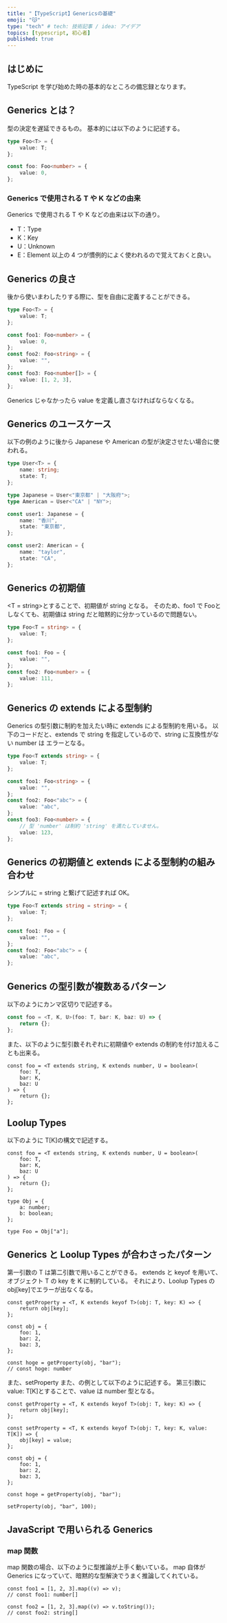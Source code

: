 ```yaml
---
title: "【TypeScript】Genericsの基礎"
emoji: "😽"
type: "tech" # tech: 技術記事 / idea: アイデア
topics: [typescript, 初心者]
published: true
---
```


## はじめに

TypeScript を学び始めた時の基本的なところの備忘録となります。

## Generics とは？

型の決定を遅延できるもの。
基本的には以下のように記述する。

```ts
type Foo<T> = {
	value: T;
};

const foo: Foo<number> = {
	value: 0,
};
```

### Generics で使用される T や K などの由来

Generics で使用される T や K などの由来は以下の通り。

- T：Type
- K：Key
- U：Unknown
- E：Element
  以上の 4 つが慣例的によく使われるので覚えておくと良い。

## Generics の良さ

後から使いまわしたりする際に、型を自由に定義することができる。

```ts
type Foo<T> = {
	value: T;
};

const foo1: Foo<number> = {
	value: 0,
};
const foo2: Foo<string> = {
	value: "",
};
const foo3: Foo<number[]> = {
	value: [1, 2, 3],
};
```

Generics じゃなかったら value を定義し直さなければならなくなる。

## Generics のユースケース

以下の例のように後から Japanese や American の型が決定させたい場合に使われる。

```ts
type User<T> = {
	name: string;
	state: T;
};

type Japanese = User<"東京都" | "大阪府">;
type American = User<"CA" | "NY">;

const user1: Japanese = {
	name: "香川",
	state: "東京都",
};

const user2: American = {
	name: "taylor",
	state: "CA",
};
```

## Generics の初期値

<T = string>とすることで、初期値が string となる。
そのため、foo1 で Foo<string>としなくても、初期値は string だと暗黙的に分かっているので問題ない。

```ts
type Foo<T = string> = {
	value: T;
};

const foo1: Foo = {
	value: "",
};
const foo2: Foo<number> = {
	value: 111,
};
```

## Generics の extends による型制約

Generics の型引数に制約を加えたい時に extends による型制約を用いる。
以下のコードだと、extends で string を指定しているので、string に互換性がない number は
エラーとなる。

```ts
type Foo<T extends string> = {
	value: T;
};

const foo1: Foo<string> = {
	value: "",
};
const foo2: Foo<"abc"> = {
	value: "abc",
};
const foo3: Foo<number> = {
	// 型 'number' は制約 'string' を満たしていません。
	value: 123,
};
```

## Generics の初期値と extends による型制約の組み合わせ

シンプルに = string と繋げて記述すれば OK。

```ts
type Foo<T extends string = string> = {
	value: T;
};

const foo1: Foo = {
	value: "",
};
const foo2: Foo<"abc"> = {
	value: "abc",
};
```

## Generics の型引数が複数あるパターン

以下のようにカンマ区切りで記述する。

```ts
const foo = <T, K, U>(foo: T, bar: K, baz: U) => {
	return {};
};
```

また、以下のように型引数それぞれに初期値や extends の制約を付け加えることも出来る。

```tsx
const foo = <T extends string, K extends number, U = boolean>(
	foo: T,
	bar: K,
	baz: U
) => {
	return {};
};
```

## Loolup Types

以下のように T[K]の構文で記述する。

```tsx
const foo = <T extends string, K extends number, U = boolean>(
	foo: T,
	bar: K,
	baz: U
) => {
	return {};
};

type Obj = {
	a: number;
	b: boolean;
};

type Foo = Obj["a"];
```

## Generics と Loolup Types が合わさったパターン

第一引数の T は第二引数で用いることができる。
extends と keyof を用いて、オブジェクト T の key を K に制約している。
それにより、Loolup Types の obj[key]でエラーが出なくなる。

```tsx
const getProperty = <T, K extends keyof T>(obj: T, key: K) => {
	return obj[key];
};

const obj = {
	foo: 1,
	bar: 2,
	baz: 3,
};

const hoge = getProperty(obj, "bar");
// const hoge: number
```

また、setProperty また、の例として以下のように記述する。
第三引数に value: T[K]とすることで、value は number 型となる。

```tsx
const getProperty = <T, K extends keyof T>(obj: T, key: K) => {
	return obj[key];
};

const setProperty = <T, K extends keyof T>(obj: T, key: K, value: T[K]) => {
	obj[key] = value;
};

const obj = {
	foo: 1,
	bar: 2,
	baz: 3,
};

const hoge = getProperty(obj, "bar");

setProperty(obj, "bar", 100);
```

## JavaScript で用いられる Generics

### map 関数

map 関数の場合、以下のように型推論が上手く動いている。
map 自体が Generics になっていて、暗黙的な型解決でうまく推論してくれている。

```tsx
const foo1 = [1, 2, 3].map((v) => v);
// const foo1: number[]

const foo2 = [1, 2, 3].map((v) => v.toString());
// const foo2: string[]
```
